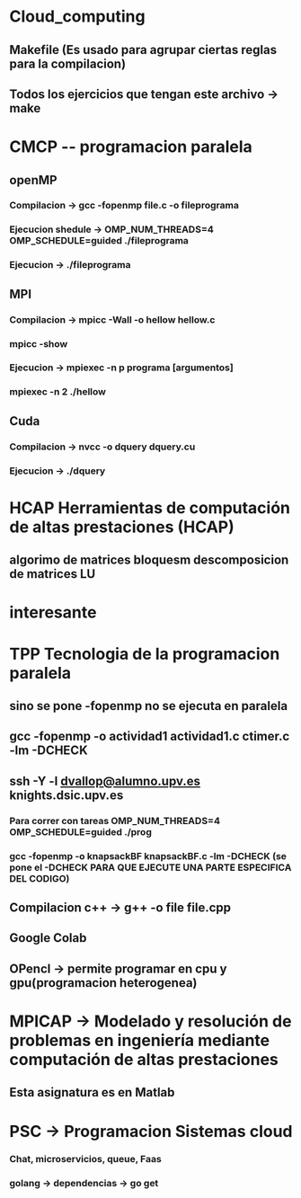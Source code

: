 # Cloud_computing
## Makefile (Es usado para agrupar ciertas reglas para la compilacion)
## Todos los ejercicios que tengan este archivo -> make 

# CMCP -- programacion paralela
##    openMP
###     Compilacion -> gcc -fopenmp file.c -o fileprograma
###     Ejecucion shedule -> OMP_NUM_THREADS=4 OMP_SCHEDULE=guided ./fileprograma
###     Ejecucion -> ./fileprograma

##     MPI
###      Compilacion -> mpicc -Wall -o hellow hellow.c
###     mpicc -show
###     Ejecucion -> mpiexec -n p programa [argumentos]
###    mpiexec -n 2 ./hellow

##     Cuda
###       Compilacion -> nvcc -o dquery dquery.cu
###       Ejecucion   -> ./dquery

# HCAP Herramientas de computación de altas prestaciones (HCAP)
## algorimo de matrices  bloquesm descomposicion de matrices LU

# interesante 

# TPP Tecnologia de la programacion paralela
## sino se pone -fopenmp no se ejecuta en paralela
## gcc -fopenmp -o actividad1 actividad1.c ctimer.c -lm -DCHECK
## ssh -Y -l dvallop@alumno.upv.es knights.dsic.upv.es
### Para correr con tareas OMP_NUM_THREADS=4 OMP_SCHEDULE=guided ./prog
### gcc -fopenmp -o knapsackBF knapsackBF.c -lm -DCHECK (se pone el -DCHECK PARA QUE EJECUTE UNA PARTE ESPECIFICA DEL CODIGO)
## Compilacion c++ -> g++ -o file file.cpp
## Google Colab
## OPencl -> permite programar en cpu y gpu(programacion heterogenea)

# MPICAP -> Modelado y resolución de problemas en ingeniería mediante computación de altas prestaciones
## Esta asignatura es en Matlab

# PSC -> Programacion Sistemas cloud
### Chat, microservicios, queue, Faas
### golang -> dependencias -> go get    